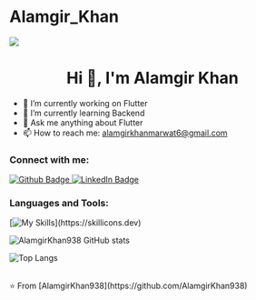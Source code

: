 # Alamgir_Khan
<picture>
<source 
  srcset="https://github-readme-stats.vercel.app/api?username=AlamgirKhan&show_icons=true&theme=dark"
  media="(prefers-color-scheme: dark)"
/>
<source
  srcset="https://github-readme-stats.vercel.app/api?username=Alamgir&show_icons=true"
  media="(prefers-color-scheme: light), (prefers-color-scheme: no-preference)"
/>
<img src="https://github-readme-stats.vercel.app/api?username=anuraghazra&show_icons=true" />
</picture>
 <h1 align="center">Hi 👋, I'm Alamgir Khan</h1>

- 🔭 I’m currently working on Flutter
- 🌱 I’m currently learning Backend
- 💬 Ask me anything about Flutter 
- 📫 How to reach me: alamgirkhanmarwat6@gmail.com

### Connect with me:
<div id="badges">
  <a href="https://github.com/AlamgirKhan938">
    <img src="https://img.shields.io/badge/Github-white?style=for-the-badge&logo=Github&logoColor=black" alt="Github Badge"/>
      </a>
   <a href="https://www.linkedin.com/in/alamgir-khan-903856309?utm_source=share&utm_campaign=share_via&utm_content=profile&utm_medium=android_app">
    <img src="https://img.shields.io/badge/LinkedIn-blue?style=for-the-badge&logo=LinkedIn&logoColor=white" alt="LinkedIn Badge"/>
  </a>
</div>

### Languages and Tools:
[![My Skills](https://skillicons.dev/icons?i=flutter,dart,firebase,github,vscode,git,)](https://skillicons.dev)

![AlamgirKhan938 GitHub stats](https://github-readme-stats.vercel.app/api?username=AlamgirKhan&show_icons=true&theme=dark)

![Top Langs](https://github-readme-stats.vercel.app/api/top-langs/?username=AlamgirKhan&theme=dark)


<br>
⭐️ From [AlamgirKhan938](https://github.com/AlamgirKhan938)
